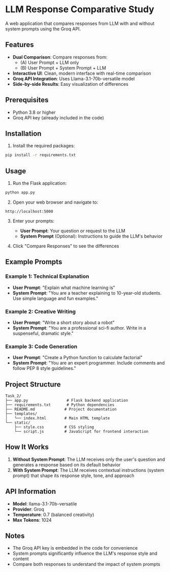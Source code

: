# LLM Response Comparative Study

A web application that compares responses from LLM with and without system prompts using the Groq API.

## Features

- **Dual Comparison**: Compare responses from:
  - (A) User Prompt + LLM only
  - (B) User Prompt + System Prompt + LLM
- **Interactive UI**: Clean, modern interface with real-time comparison
- **Groq API Integration**: Uses Llama-3.1-70b-versatile model
- **Side-by-side Results**: Easy visualization of differences

## Prerequisites

- Python 3.8 or higher
- Groq API key (already included in the code)

## Installation

1. Install the required packages:
```bash
pip install -r requirements.txt
```

## Usage

1. Run the Flask application:
```bash
python app.py
```

2. Open your web browser and navigate to:
```
http://localhost:5000
```

3. Enter your prompts:
   - **User Prompt**: Your question or request to the LLM
   - **System Prompt** (Optional): Instructions to guide the LLM's behavior

4. Click "Compare Responses" to see the differences

## Example Prompts

### Example 1: Technical Explanation
- **User Prompt**: "Explain what machine learning is"
- **System Prompt**: "You are a teacher explaining to 10-year-old students. Use simple language and fun examples."

### Example 2: Creative Writing
- **User Prompt**: "Write a short story about a robot"
- **System Prompt**: "You are a professional sci-fi author. Write in a suspenseful, dramatic style."

### Example 3: Code Generation
- **User Prompt**: "Create a Python function to calculate factorial"
- **System Prompt**: "You are an expert programmer. Include comments and follow PEP 8 style guidelines."

## Project Structure

```
Task_2/
├── app.py                 # Flask backend application
├── requirements.txt       # Python dependencies
├── README.md             # Project documentation
├── templates/
│   └── index.html        # Main HTML template
└── static/
    ├── style.css         # CSS styling
    └── script.js         # JavaScript for frontend interaction
```

## How It Works

1. **Without System Prompt**: The LLM receives only the user's question and generates a response based on its default behavior
2. **With System Prompt**: The LLM receives contextual instructions (system prompt) that shape its response style, tone, and approach

## API Information

- **Model**: llama-3.1-70b-versatile
- **Provider**: Groq
- **Temperature**: 0.7 (balanced creativity)
- **Max Tokens**: 1024

## Notes

- The Groq API key is embedded in the code for convenience
- System prompts significantly influence the LLM's response style and content
- Compare both responses to understand the impact of system prompts
